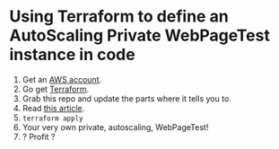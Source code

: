 # Using Terraform to define an AutoScaling Private WebPageTest instance in code

1. Get an [AWS account](https://aws.amazon.com/).
2. Go get [Terraform](https://www.terraform.io/downloads.html).
3. Grab this repo and update the parts where it tells you to.
4. Read [this article](https://www.robinosborne.co.uk/).
5. `terraform apply`
6. Your very own private, autoscaling, WebPageTest!
7. ? Profit ?